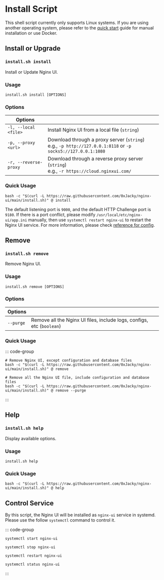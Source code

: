 # Install Script

This shell script currently only supports Linux systems. If you are using another operating system,
please refer to the [quick start](./getting-started) guide for manual installation or use Docker.

## Install or Upgrade

### `install.sh install`

Install or Update Nginx UI.

### Usage

```shell
install.sh install [OPTIONS]
```

### Options

| Options               |                                                                                                                 |
|-----------------------|-----------------------------------------------------------------------------------------------------------------|
| `-l, --local <file>`  | Install Nginx UI from a local file (`string`)                                                                   |
| `-p, --proxy <url>`   | Download through a proxy server (`string`)<br/>e.g., `-p http://127.0.0.1:8118` or `-p socks5://127.0.0.1:1080` |
| `-r, --reverse-proxy` | Download through a reverse proxy server (`string`)<br/>e.g., `-r https://cloud.nginxui.com/`                          |


### Quick Usage

```shell
bash -c "$(curl -L https://raw.githubusercontent.com/0xJacky/nginx-ui/main/install.sh)" @ install
```

The default listening port is `9000`, and the default HTTP Challenge port is `9180`.
If there is a port conflict, please modify `/usr/local/etc/nginx-ui/app.ini` manually,
then use `systemctl restart nginx-ui` to restart the Nginx UI service.
For more information, please check [reference for config](./config-server).


## Remove

### `install.sh remove`

Remove Nginx UI.

### Usage

```shell
install.sh remove [OPTIONS]
```

### Options

| Options   |                                                                       |
|-----------|-----------------------------------------------------------------------|
| `--purge` | Remove all the Nginx UI files, include logs, configs, etc (`boolean`) |

### Quick Usage

::: code-group

```shell [Remove]
# Remove Nginx UI, except configuration and database files
bash -c "$(curl -L https://raw.githubusercontent.com/0xJacky/nginx-ui/main/install.sh)" @ remove
```

```shell [Purge]
# Remove all the Nginx UI file, include configuration and database files
bash -c "$(curl -L https://raw.githubusercontent.com/0xJacky/nginx-ui/main/install.sh)" @ remove --purge
```

:::

## Help

### `install.sh help`

Display available options.

### Usage

```shell
install.sh help
```

### Quick Usage

```shell
bash -c "$(curl -L https://raw.githubusercontent.com/0xJacky/nginx-ui/main/install.sh)" @ help
```

## Control Service

By this script, the Nginx UI will be installed as `nginx-ui` service in systemd.
Please use the follow `systemctl` command to control it.

::: code-group

```shell [Start]
systemctl start nginx-ui
```

```shell [Stop]
systemctl stop nginx-ui
```

```shell [Restart]
systemctl restart nginx-ui
```

```shell [Show Status]
systemctl status nginx-ui
```

:::
